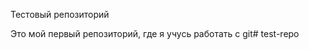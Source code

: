 Тестовый репозиторий

Это мой первый репозиторий, где я учусь работать с git#   t e s t - r e p o  
 